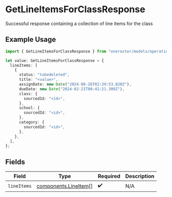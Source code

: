 # GetLineItemsForClassResponse

Successful response containing a collection of line items for the class

## Example Usage

```typescript
import { GetLineItemsForClassResponse } from "oneroster/models/operations";

let value: GetLineItemsForClassResponse = {
  lineItems: [
    {
      status: "tobedeleted",
      title: "<value>",
      assignDate: new Date("2024-08-26T02:39:53.820Z"),
      dueDate: new Date("2024-02-21T00:41:21.309Z"),
      class: {
        sourcedId: "<id>",
      },
      school: {
        sourcedId: "<id>",
      },
      category: {
        sourcedId: "<id>",
      },
    },
  ],
};
```

## Fields

| Field                                                        | Type                                                         | Required                                                     | Description                                                  |
| ------------------------------------------------------------ | ------------------------------------------------------------ | ------------------------------------------------------------ | ------------------------------------------------------------ |
| `lineItems`                                                  | [components.LineItem](../../models/components/lineitem.md)[] | :heavy_check_mark:                                           | N/A                                                          |